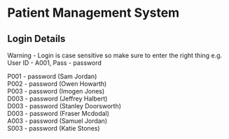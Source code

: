 # Patient Management System
## Login Details

Warning - Login is case sensitive so make sure to enter the right thing e.g. User ID - A001, Pass - password

P001 - password (Sam Jordan) <br>
P002 - password (Owen Howarth) <br>
P003 - password (Imogen Jones) <br>
D003 - password (Jeffrey Halbert) <br>
D003 - password (Stanley Doorsworth) <br>
D003 - password (Fraser Mcdodal) <br>
A003 - password (Samuel Jordan) <br>
S003 - password (Katie Stones) <br>


